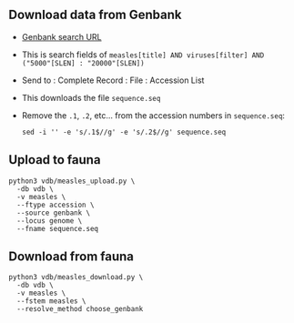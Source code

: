 ## Download data from Genbank

* [Genbank search URL](https://www.ncbi.nlm.nih.gov/nuccore?term=measles%5Btitle%5D%20AND%20viruses%5Bfilter%5D%20AND%20%28%225000%22%5BSLEN%5D%20%3A%20%2220000%22%5BSLEN%5D%29&cmd=DetailsSearch)
* This is search fields of `measles[title] AND viruses[filter] AND ("5000"[SLEN] : "20000"[SLEN])`
* Send to : Complete Record : File : Accession List
* This downloads the file `sequence.seq`
* Remove the `.1`, `.2`, etc... from the accession numbers in `sequence.seq`:

    ```
    sed -i '' -e 's/.1$//g' -e 's/.2$//g' sequence.seq
    ```

## Upload to fauna

```
python3 vdb/measles_upload.py \
  -db vdb \
  -v measles \
  --ftype accession \
  --source genbank \
  --locus genome \
  --fname sequence.seq
```

## Download from fauna

```
python3 vdb/measles_download.py \
  -db vdb \
  -v measles \
  --fstem measles \
  --resolve_method choose_genbank
```
